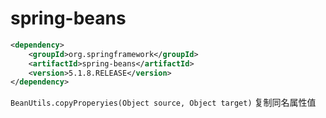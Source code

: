 # spring-beans

```xml
<dependency>
    <groupId>org.springframework</groupId>
    <artifactId>spring-beans</artifactId>
    <version>5.1.8.RELEASE</version>
</dependency>
```

`BeanUtils.copyProperyies(Object source, Object target)` 复制同名属性值

